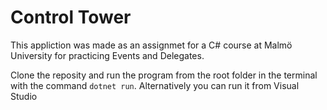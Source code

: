 # Control Tower

This appliction was made as an assignmet for a C# course at Malmö University for practicing Events and Delegates.

Clone the reposity and run the program from the root folder in the terminal with the command `dotnet run`. Alternatively you can run it from Visual Studio